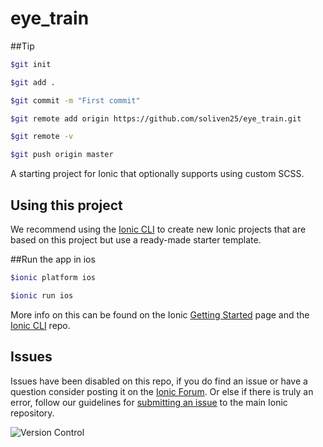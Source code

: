 eye_train
=====================

##Tip
```bash
$git init

$git add .

$git commit -m "First commit"

$git remote add origin https://github.com/soliven25/eye_train.git

$git remote -v

$git push origin master
```
A starting project for Ionic that optionally supports using custom SCSS.

## Using this project

We recommend using the [Ionic CLI](https://github.com/driftyco/ionic-cli) to create new Ionic projects that are based on this project but use a ready-made starter template.

##Run the app in ios
```bash
$ionic platform ios

$ionic run ios 
```

More info on this can be found on the Ionic [Getting Started](http://ionicframework.com/getting-started) page and the [Ionic CLI](https://github.com/driftyco/ionic-cli) repo.

## Issues
Issues have been disabled on this repo, if you do find an issue or have a question consider posting it on the [Ionic Forum](http://forum.ionicframework.com/).  Or else if there is truly an error, follow our guidelines for [submitting an issue](http://ionicframework.com/submit-issue/) to the main Ionic repository.



![Version Control](https://raw.github.com/soliven25/eye-train/master/bbtb_version.PNG)
